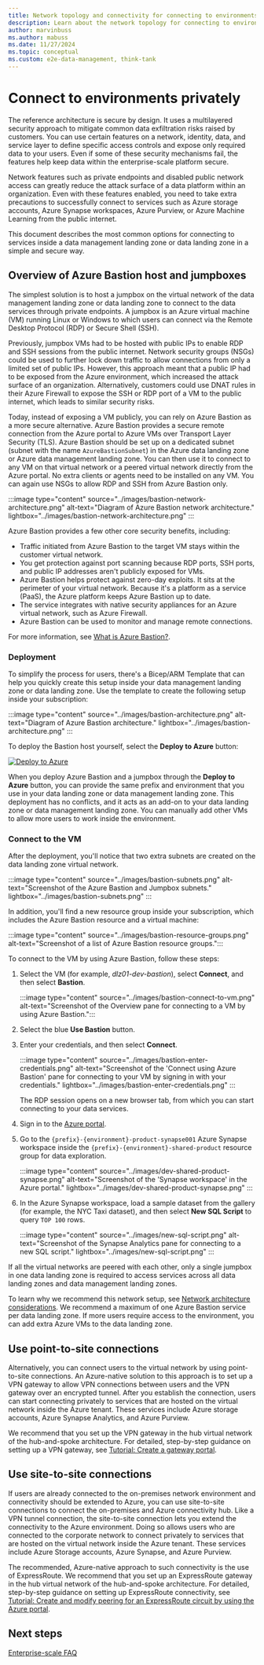 ```yaml
---
title: Network topology and connectivity for connecting to environments privately
description: Learn about the network topology for connecting to environments privately.
author: marvinbuss
ms.author: mabuss
ms.date: 11/27/2024
ms.topic: conceptual
ms.custom: e2e-data-management, think-tank
---
```


# Connect to environments privately

The reference architecture is secure by design. It uses a multilayered security approach to mitigate common data exfiltration risks raised by customers. You can use certain features on a network, identity, data, and service layer to define specific access controls and expose only required data to your users. Even if some of these security mechanisms fail, the features help keep data within the enterprise-scale platform secure.

Network features such as private endpoints and disabled public network access can greatly reduce the attack surface of a data platform within an organization. Even with these features enabled, you need to take extra precautions to successfully connect to services such as Azure storage accounts, Azure Synapse workspaces, Azure Purview, or Azure Machine Learning from the public internet.

This document describes the most common options for connecting to services inside a data management landing zone or data landing zone in a simple and secure way.

## Overview of Azure Bastion host and jumpboxes

The simplest solution is to host a jumpbox on the virtual network of the data management landing zone or data landing zone to connect to the data services through private endpoints. A jumpbox is an Azure virtual machine (VM) running Linux or Windows to which users can connect via the Remote Desktop Protocol (RDP) or Secure Shell (SSH).

Previously, jumpbox VMs had to be hosted with public IPs to enable RDP and SSH sessions from the public internet. Network security groups (NSGs) could be used to further lock down traffic to allow connections from only a limited set of public IPs. However, this approach meant that a public IP had to be exposed from the Azure environment, which increased the attack surface of an organization. Alternatively, customers could use DNAT rules in their Azure Firewall to expose the SSH or RDP port of a VM to the public internet, which leads to similar security risks.

Today, instead of exposing a VM publicly, you can rely on Azure Bastion as a more secure alternative. Azure Bastion provides a secure remote connection from the Azure portal to Azure VMs over Transport Layer Security (TLS). Azure Bastion should be set up on a dedicated subnet (subnet with the name `AzureBastionSubnet`) in the Azure data landing zone or Azure data management landing zone. You can then use it to connect to any VM on that virtual network or a peered virtual network directly from the Azure portal. No extra clients or agents need to be installed on any VM. You can again use NSGs to allow RDP and SSH from Azure Bastion only.

:::image type="content" source="../images/bastion-network-architecture.png" alt-text="Diagram of Azure Bastion network architecture." lightbox="../images/bastion-network-architecture.png" :::

Azure Bastion provides a few other core security benefits, including:

- Traffic initiated from Azure Bastion to the target VM stays within the customer virtual network.
- You get protection against port scanning because RDP ports, SSH ports, and public IP addresses aren't publicly exposed for VMs.
- Azure Bastion helps protect against zero-day exploits. It sits at the perimeter of your virtual network. Because it's a platform as a service (PaaS), the Azure platform keeps Azure Bastion up to date.
- The service integrates with native security appliances for an Azure virtual network, such as Azure Firewall.
- Azure Bastion can be used to monitor and manage remote connections.

For more information, see [What is Azure Bastion?](/azure/bastion/bastion-overview).

### Deployment

To simplify the process for users, there's a Bicep/ARM Template that can help you quickly create this setup inside your data management landing zone or data landing zone. Use the template to create the following setup inside your subscription:

:::image type="content" source="../images/bastion-architecture.png" alt-text="Diagram of Azure Bastion architecture." lightbox="../images/bastion-architecture.png" :::

To deploy the Bastion host yourself, select the **Deploy to Azure** button:

[![Deploy to Azure](https://aka.ms/deploytoazurebutton)](https://portal.azure.com/#blade/Microsoft_Azure_CreateUIDef/CustomDeploymentBlade/uri/https%3A%2F%2Fraw.githubusercontent.com%2FAzure%2Fdata-management-zone%2Fmain%2Fdocs%2Freference%2Fbastionhost%2Fmain.json/uiFormDefinitionUri/https%3A%2F%2Fraw.githubusercontent.com%2FAzure%2Fdata-management-zone%2Fmain%2Fdocs%2Freference%2Fbastionhost%2Fportal.json)

When you deploy Azure Bastion and a jumpbox through the **Deploy to Azure** button, you can provide the same prefix and environment that you use in your data landing zone or data management landing zone. This deployment has no conflicts, and it acts as an add-on to your data landing zone or data management landing zone. You can manually add other VMs to allow more users to work inside the environment.

### Connect to the VM

After the deployment, you'll notice that two extra subnets are created on the data landing zone virtual network.

:::image type="content" source="../images/bastion-subnets.png" alt-text="Screenshot of the Azure Bastion and Jumpbox subnets." lightbox="../images/bastion-subnets.png" :::

In addition, you'll find a new resource group inside your subscription, which includes the Azure Bastion resource and a virtual machine:

:::image type="content" source="../images/bastion-resource-groups.png" alt-text="Screenshot of a list of Azure Bastion resource groups.":::

To connect to the VM by using Azure Bastion, follow these steps:

1. Select the VM (for example, *dlz01-dev-bastion*), select **Connect**, and then select **Bastion**.

    :::image type="content" source="../images/bastion-connect-to-vm.png" alt-text="Screenshot of the Overview pane for connecting to a VM by using Azure Bastion.":::

1. Select the blue **Use Bastion** button.

1. Enter your credentials, and then select **Connect**.

    :::image type="content" source="../images/bastion-enter-credentials.png" alt-text="Screenshot of the 'Connect using Azure Bastion' pane for connecting to your VM by signing in with your credentials." lightbox="../images/bastion-enter-credentials.png" :::

    The RDP session opens on a new browser tab, from which you can start connecting to your data services.

1. Sign in to the [Azure portal](https://portal.azure.com/).

1. Go to the `{prefix}-{environment}-product-synapse001` Azure Synapse workspace inside the `{prefix}-{environment}-shared-product` resource group for data exploration.

    :::image type="content" source="../images/dev-shared-product-synapse.png" alt-text="Screenshot of the 'Synapse workspace' in the Azure portal." lightbox="../images/dev-shared-product-synapse.png" :::

1. In the Azure Synapse workspace, load a sample dataset from the gallery (for example, the NYC Taxi dataset), and then select **New SQL Script** to query `TOP 100` rows.

   :::image type="content" source="../images/new-sql-script.png" alt-text="Screenshot of the Synapse Analytics pane for connecting to a new SQL script." lightbox="../images/new-sql-script.png" :::

If all the virtual networks are peered with each other, only a single jumpbox in one data landing zone is required to access services across all data landing zones and data management landing zones.

To learn why we recommend this network setup, see [Network architecture considerations](../../cloud-scale-analytics/eslz-network-considerations-single-region.md). We recommend a maximum of one Azure Bastion service per data landing zone. If more users require access to the environment, you can add extra Azure VMs to the data landing zone.

## Use point-to-site connections

Alternatively, you can connect users to the virtual network by using point-to-site connections. An Azure-native solution to this approach is to set up a VPN gateway to allow VPN connections between users and the VPN gateway over an encrypted tunnel. After you establish the connection, users can start connecting privately to services that are hosted on the virtual network inside the Azure tenant. These services include Azure storage accounts, Azure Synapse Analytics, and Azure Purview.

We recommend that you set up the VPN gateway in the hub virtual network of the hub-and-spoke architecture. For detailed, step-by-step guidance on setting up a VPN gateway, see [Tutorial: Create a gateway portal](/azure/vpn-gateway/tutorial-create-gateway-portal).

## Use site-to-site connections

If users are already connected to the on-premises network environment and connectivity should be extended to Azure, you can use site-to-site connections to connect the on-premises and Azure connectivity hub. Like a VPN tunnel connection, the site-to-site connection lets you extend the connectivity to the Azure environment. Doing so allows users who are connected to the corporate network to connect privately to services that are hosted on the virtual network inside the Azure tenant. These services include Azure Storage accounts, Azure Synapse, and Azure Purview.

The recommended, Azure-native approach to such connectivity is the use of ExpressRoute. We recommend that you set up an ExpressRoute gateway in the hub virtual network of the hub-and-spoke architecture. For detailed, step-by-step guidance on setting up ExpressRoute connectivity, see [Tutorial: Create and modify peering for an ExpressRoute circuit by using the Azure portal](/azure/expressroute/expressroute-howto-routing-portal-resource-manager).

## Next steps

[Enterprise-scale FAQ](../../../ready/enterprise-scale/faq.md)
